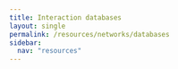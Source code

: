 ```yaml
---
title: Interaction databases
layout: single
permalink: /resources/networks/databases
sidebar:
  nav: "resources"
---
```

